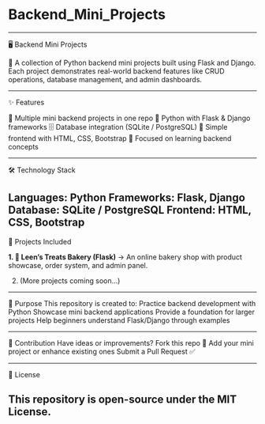 # Backend_Mini_Projects
---
🖥 Backend Mini Projects

🚀 A collection of Python backend mini projects built using Flask and Django.
Each project demonstrates real-world backend features like CRUD operations, database management, and admin dashboards.

---

✨ Features

📂 Multiple mini backend projects in one repo
🐍 Python with Flask & Django frameworks
🗄 Database integration (SQLite / PostgreSQL)
🎨 Simple frontend with HTML, CSS, Bootstrap
🔑 Focused on learning backend concepts

---

🛠 Technology Stack

Languages: Python
Frameworks: Flask, Django
Database: SQLite / PostgreSQL
Frontend: HTML, CSS, Bootstrap
---

📂 Projects Included

**1. 🍰 Leen’s Treats Bakery (Flask)**
→ An online bakery shop with product showcase, order system, and admin panel.


2. (More projects coming soon...)


---

🎯 Purpose
This repository is created to:
Practice backend development with Python
Showcase mini backend applications
Provide a foundation for larger projects
Help beginners understand Flask/Django through examples


---

🤝 Contribution
Have ideas or improvements?
Fork this repo 🍴
Add your mini project or enhance existing ones
Submit a Pull Request ✅

---
📜 License

This repository is open-source under the MIT License.
---

